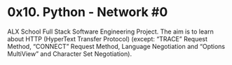 # 0x10. Python - Network #0

ALX School Full Stack Software Engineering Project. The aim is to learn about HTTP (HyperText Transfer Protocol) (except: “TRACE” Request Method, “CONNECT” Request Method, Language Negotiation and “Options MultiView” and Character Set Negotiation).


